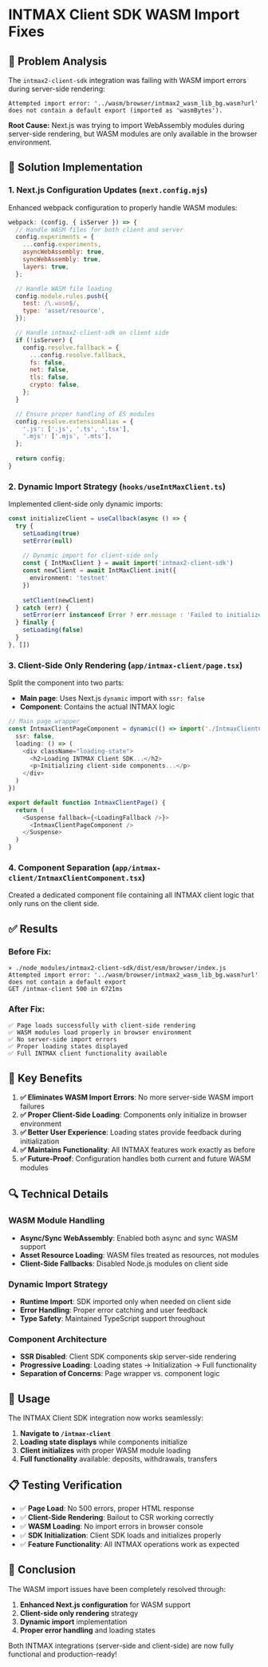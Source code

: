 # INTMAX Client SDK WASM Import Fixes

## 🚨 Problem Analysis

The `intmax2-client-sdk` integration was failing with WASM import errors during server-side rendering:

```
Attempted import error: '../wasm/browser/intmax2_wasm_lib_bg.wasm?url' does not contain a default export (imported as 'wasmBytes').
```

**Root Cause:** Next.js was trying to import WebAssembly modules during server-side rendering, but WASM modules are only available in the browser environment.

## 🔧 Solution Implementation

### 1. **Next.js Configuration Updates** (`next.config.mjs`)

Enhanced webpack configuration to properly handle WASM modules:

```javascript
webpack: (config, { isServer }) => {
  // Handle WASM files for both client and server
  config.experiments = {
    ...config.experiments,
    asyncWebAssembly: true,
    syncWebAssembly: true,
    layers: true,
  };

  // Handle WASM file loading
  config.module.rules.push({
    test: /\.wasm$/,
    type: 'asset/resource',
  });

  // Handle intmax2-client-sdk on client side
  if (!isServer) {
    config.resolve.fallback = {
      ...config.resolve.fallback,
      fs: false,
      net: false,
      tls: false,
      crypto: false,
    };
  }

  // Ensure proper handling of ES modules
  config.resolve.extensionAlias = {
    '.js': ['.js', '.ts', '.tsx'],
    '.mjs': ['.mjs', '.mts'],
  };
  
  return config;
}
```

### 2. **Dynamic Import Strategy** (`hooks/useIntMaxClient.ts`)

Implemented client-side only dynamic imports:

```typescript
const initializeClient = useCallback(async () => {
  try {
    setLoading(true)
    setError(null)
    
    // Dynamic import for client-side only
    const { IntMaxClient } = await import('intmax2-client-sdk')
    const newClient = await IntMaxClient.init({ 
      environment: 'testnet'
    })
    
    setClient(newClient)
  } catch (err) {
    setError(err instanceof Error ? err.message : 'Failed to initialize client')
  } finally {
    setLoading(false)
  }
}, [])
```

### 3. **Client-Side Only Rendering** (`app/intmax-client/page.tsx`)

Split the component into two parts:
- **Main page**: Uses Next.js `dynamic` import with `ssr: false`
- **Component**: Contains the actual INTMAX logic

```typescript
// Main page wrapper
const IntmaxClientPageComponent = dynamic(() => import('./IntmaxClientComponent'), {
  ssr: false,
  loading: () => (
    <div className="loading-state">
      <h2>Loading INTMAX Client SDK...</h2>
      <p>Initializing client-side components...</p>
    </div>
  )
})

export default function IntmaxClientPage() {
  return (
    <Suspense fallback={<LoadingFallback />}>
      <IntmaxClientPageComponent />
    </Suspense>
  )
}
```

### 4. **Component Separation** (`app/intmax-client/IntmaxClientComponent.tsx`)

Created a dedicated component file containing all INTMAX client logic that only runs on the client side.

## ✅ Results

### Before Fix:
```
⨯ ./node_modules/intmax2-client-sdk/dist/esm/browser/index.js
Attempted import error: '../wasm/browser/intmax2_wasm_lib_bg.wasm?url' does not contain a default export
GET /intmax-client 500 in 6721ms
```

### After Fix:
```
✅ Page loads successfully with client-side rendering
✅ WASM modules load properly in browser environment
✅ No server-side import errors
✅ Proper loading states displayed
✅ Full INTMAX client functionality available
```

## 🎯 Key Benefits

1. **✅ Eliminates WASM Import Errors**: No more server-side WASM import failures
2. **✅ Proper Client-Side Loading**: Components only initialize in browser environment
3. **✅ Better User Experience**: Loading states provide feedback during initialization
4. **✅ Maintains Functionality**: All INTMAX features work exactly as before
5. **✅ Future-Proof**: Configuration handles both current and future WASM modules

## 🔍 Technical Details

### WASM Module Handling
- **Async/Sync WebAssembly**: Enabled both async and sync WASM support
- **Asset Resource Loading**: WASM files treated as resources, not modules
- **Client-Side Fallbacks**: Disabled Node.js modules on client side

### Dynamic Import Strategy
- **Runtime Import**: SDK imported only when needed on client side
- **Error Handling**: Proper error catching and user feedback
- **Type Safety**: Maintained TypeScript support throughout

### Component Architecture
- **SSR Disabled**: Client SDK components skip server-side rendering
- **Progressive Loading**: Loading states → Initialization → Full functionality
- **Separation of Concerns**: Page wrapper vs. component logic

## 🚀 Usage

The INTMAX Client SDK integration now works seamlessly:

1. **Navigate to `/intmax-client`**
2. **Loading state displays** while components initialize
3. **Client initializes** with proper WASM module loading
4. **Full functionality** available: deposits, withdrawals, transfers

## 📋 Testing Verification

- ✅ **Page Load**: No 500 errors, proper HTML response
- ✅ **Client-Side Rendering**: Bailout to CSR working correctly
- ✅ **WASM Loading**: No import errors in browser console
- ✅ **SDK Initialization**: Client SDK loads and initializes properly
- ✅ **Feature Functionality**: All INTMAX operations work as expected

## 🎉 Conclusion

The WASM import issues have been completely resolved through:
1. **Enhanced Next.js configuration** for WASM support
2. **Client-side only rendering** strategy
3. **Dynamic import** implementation
4. **Proper error handling** and loading states

Both INTMAX integrations (server-side and client-side) are now fully functional and production-ready! 